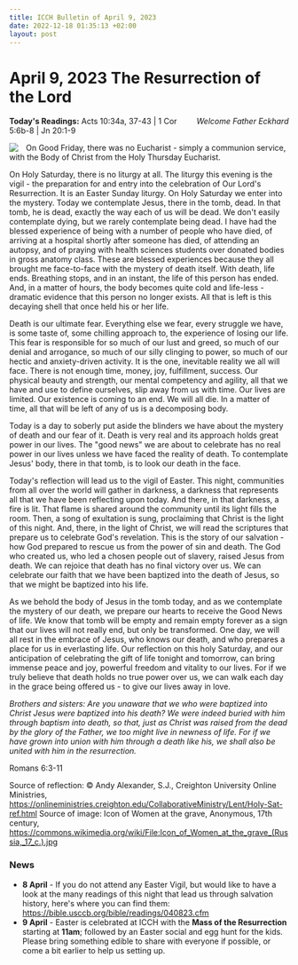 ```yaml
---
title: ICCH Bulletin of April 9, 2023
date: 2022-12-18 01:35:13 +02:00
layout: post
---
```


# April 9, 2023 The Resurrection of the Lord 
<span style="float: right"><em>Welcome Father Eckhard</em></span>
**Today's Readings:** Acts 10:34a, 37-43 | 1 Cor 5:6b-8 | Jn 20:1-9


<img style="float: left; margin-right: 1em;" src="https://upload.wikimedia.org/wikipedia/commons/d/d5/Icon_of_Women_at_the_grave_%28Russia%2C_17_c.%29.jpg">

On Good Friday, there was no Eucharist - simply a communion service, with the Body of Christ from the Holy Thursday Eucharist. 

On Holy Saturday, there is no liturgy at all.  The liturgy this evening is the vigil - the preparation for and entry into the celebration of Our Lord's Resurrection.  It is an Easter Sunday liturgy. On Holy Saturday we enter into the mystery.  Today we contemplate Jesus, there in the tomb, dead.  In that tomb, he is dead, exactly the way each of us will be dead.  We don't easily contemplate dying, but we rarely contemplate being dead.  I have had the blessed experience of being with a number of people who have died, of arriving at a hospital shortly after someone has died, of attending an autopsy, and of praying with health sciences students over donated bodies in gross anatomy class.  These are blessed experiences because they all brought me face-to-face with the mystery of death itself.  With death, life ends.  Breathing stops, and in an instant, the life of this person has ended.  And, in a matter of hours, the body becomes quite cold and life-less - dramatic evidence that this person no longer exists.  All that is left is this decaying shell that once held his or her life. 

Death is our ultimate fear.  Everything else we fear, every struggle we have, is some taste of, some chilling approach to, the experience of losing our life.  This fear is responsible for so much of our lust and greed, so much of our denial and arrogance, so much of our silly clinging to power, so much of our hectic and anxiety-driven activity.  It is the one, inevitable reality we all will face.  There is not enough time, money, joy, fulfillment, success.  Our physical beauty and strength, our mental competency and agility, all that we have and use to define ourselves, slip away from us with time.  Our lives are limited.  Our existence is coming to an end.  We will all die.  In a matter of time, all that will be left of any of us is a decomposing body.

Today is a day to soberly put aside the blinders we have about the mystery of death and our fear of it.  Death is very real and its approach holds great power in our lives.  The "good news" we are about to celebrate has no real power in our lives unless we have faced the reality of death.  To contemplate Jesus' body, there in that tomb, is to look our death in the face.

Today's reflection will lead us to the vigil of Easter.  This night, communities from all over the world will gather in darkness, a darkness that represents all that we have been reflecting upon today.  And there, in that darkness, a fire is lit.  That flame is shared around the community until its light fills the room.  Then, a song of exultation is sung, proclaiming that Christ is the light of this night.  And, there, in the light of Christ, we will read the scriptures that prepare us to celebrate God's revelation.  This is the story of our salvation - how God prepared to rescue us from the power of sin and death.  The God who created us, who led a chosen people out of slavery, raised Jesus from death.  We can rejoice that death has no final victory over us.  We can celebrate our faith that we have been baptized into the death of Jesus, so that we might be baptized into his life.

As we behold the body of Jesus in the tomb today, and as we contemplate the mystery of our death, we prepare our hearts to receive the Good News of life.  We know that tomb will be empty and remain empty forever as a sign that our lives will not really end, but only be transformed.  One day, we will all rest in the embrace of Jesus, who knows our death, and who prepares a place for us in everlasting life.  Our reflection on this holy Saturday, and our anticipation of celebrating the gift of life tonight and tomorrow, can bring immense peace and joy, powerful freedom and vitality to our lives.  For if we truly believe that death holds no true power over us, we can walk each day in the grace being offered us - to give our lives away in love.

*Brothers and sisters: 
Are you unaware that we who were baptized into Christ Jesus 
were baptized into his death? 
We were indeed buried with him through baptism into death, 
so that, just as Christ was raised from the dead by the glory of the Father, 
we too might live in newness of life. For if we have grown into union with him 
through a death like his, 
we shall also be united with him in the resurrection.*

Romans 6:3-11 

Source of reflection: © Andy Alexander, S.J., Creighton University Online Ministries, https://onlineministries.creighton.edu/CollaborativeMinistry/Lent/Holy-Sat-ref.html
Source of image: Icon of Women at the grave, Anonymous, 17th century, https://commons.wikimedia.org/wiki/File:Icon_of_Women_at_the_grave_(Russia,_17_c.).jpg


### News 

* **8 April** - If you do not attend any Easter Vigil, but would like to have a look at the many readings of this night that lead us through salvation history, here's where you can find them: https://bible.usccb.org/bible/readings/040823.cfm
* **9 April** - Easter is celebrated at ICCH with the **Mass of the Resurrection** starting at **11am**; followed by an Easter social and egg hunt for the kids. Please bring something edible to share with everyone if possible, or come a bit earlier to help us setting up. 
